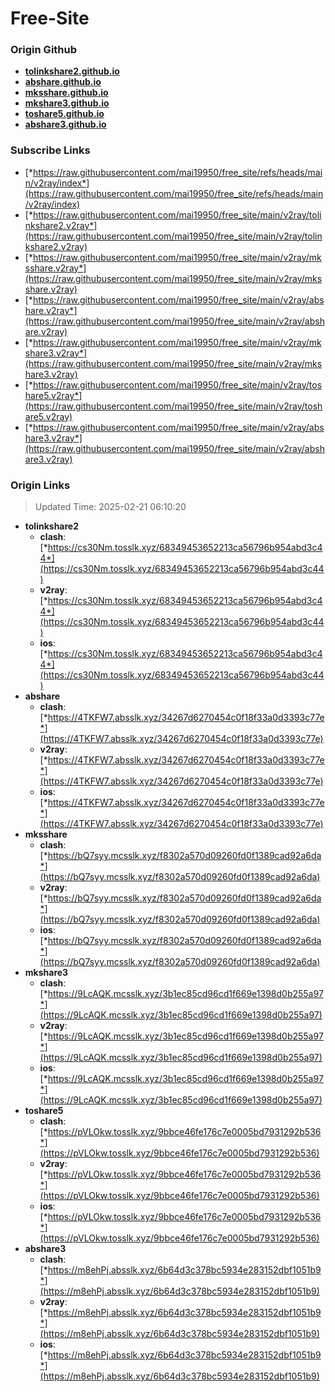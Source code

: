 # Free-Site

### Origin Github

- [**tolinkshare2.github.io**](https://github.com/tolinkshare2/tolinkshare2.github.io)
- [**abshare.github.io**](https://github.com/abshare/abshare.github.io)
- [**mksshare.github.io**](https://github.com/mksshare/mksshare.github.io)
- [**mkshare3.github.io**](https://github.com/mkshare3/mkshare3.github.io)
- [**toshare5.github.io**](https://github.com/toshare5/toshare5.github.io)
- [**abshare3.github.io**](https://github.com/abshare3/abshare3.github.io)

### Subscribe Links

- [*https://raw.githubusercontent.com/mai19950/free_site/refs/heads/main/v2ray/index*](https://raw.githubusercontent.com/mai19950/free_site/refs/heads/main/v2ray/index)
- [*https://raw.githubusercontent.com/mai19950/free_site/main/v2ray/tolinkshare2.v2ray*](https://raw.githubusercontent.com/mai19950/free_site/main/v2ray/tolinkshare2.v2ray)
- [*https://raw.githubusercontent.com/mai19950/free_site/main/v2ray/mksshare.v2ray*](https://raw.githubusercontent.com/mai19950/free_site/main/v2ray/mksshare.v2ray)
- [*https://raw.githubusercontent.com/mai19950/free_site/main/v2ray/abshare.v2ray*](https://raw.githubusercontent.com/mai19950/free_site/main/v2ray/abshare.v2ray)
- [*https://raw.githubusercontent.com/mai19950/free_site/main/v2ray/mkshare3.v2ray*](https://raw.githubusercontent.com/mai19950/free_site/main/v2ray/mkshare3.v2ray)
- [*https://raw.githubusercontent.com/mai19950/free_site/main/v2ray/toshare5.v2ray*](https://raw.githubusercontent.com/mai19950/free_site/main/v2ray/toshare5.v2ray)
- [*https://raw.githubusercontent.com/mai19950/free_site/main/v2ray/abshare3.v2ray*](https://raw.githubusercontent.com/mai19950/free_site/main/v2ray/abshare3.v2ray)

### Origin Links

> Updated Time: 2025-02-21 06:10:20

- **tolinkshare2**
  - **clash**: [*https://cs30Nm.tosslk.xyz/68349453652213ca56796b954abd3c44*](https://cs30Nm.tosslk.xyz/68349453652213ca56796b954abd3c44)
  - **v2ray**: [*https://cs30Nm.tosslk.xyz/68349453652213ca56796b954abd3c44*](https://cs30Nm.tosslk.xyz/68349453652213ca56796b954abd3c44)
  - **ios**: [*https://cs30Nm.tosslk.xyz/68349453652213ca56796b954abd3c44*](https://cs30Nm.tosslk.xyz/68349453652213ca56796b954abd3c44)
- **abshare**
  - **clash**: [*https://4TKFW7.absslk.xyz/34267d6270454c0f18f33a0d3393c77e*](https://4TKFW7.absslk.xyz/34267d6270454c0f18f33a0d3393c77e)
  - **v2ray**: [*https://4TKFW7.absslk.xyz/34267d6270454c0f18f33a0d3393c77e*](https://4TKFW7.absslk.xyz/34267d6270454c0f18f33a0d3393c77e)
  - **ios**: [*https://4TKFW7.absslk.xyz/34267d6270454c0f18f33a0d3393c77e*](https://4TKFW7.absslk.xyz/34267d6270454c0f18f33a0d3393c77e)
- **mksshare**
  - **clash**: [*https://bQ7syy.mcsslk.xyz/f8302a570d09260fd0f1389cad92a6da*](https://bQ7syy.mcsslk.xyz/f8302a570d09260fd0f1389cad92a6da)
  - **v2ray**: [*https://bQ7syy.mcsslk.xyz/f8302a570d09260fd0f1389cad92a6da*](https://bQ7syy.mcsslk.xyz/f8302a570d09260fd0f1389cad92a6da)
  - **ios**: [*https://bQ7syy.mcsslk.xyz/f8302a570d09260fd0f1389cad92a6da*](https://bQ7syy.mcsslk.xyz/f8302a570d09260fd0f1389cad92a6da)
- **mkshare3**
  - **clash**: [*https://9LcAQK.mcsslk.xyz/3b1ec85cd96cd1f669e1398d0b255a97*](https://9LcAQK.mcsslk.xyz/3b1ec85cd96cd1f669e1398d0b255a97)
  - **v2ray**: [*https://9LcAQK.mcsslk.xyz/3b1ec85cd96cd1f669e1398d0b255a97*](https://9LcAQK.mcsslk.xyz/3b1ec85cd96cd1f669e1398d0b255a97)
  - **ios**: [*https://9LcAQK.mcsslk.xyz/3b1ec85cd96cd1f669e1398d0b255a97*](https://9LcAQK.mcsslk.xyz/3b1ec85cd96cd1f669e1398d0b255a97)
- **toshare5**
  - **clash**: [*https://pVLOkw.tosslk.xyz/9bbce46fe176c7e0005bd7931292b536*](https://pVLOkw.tosslk.xyz/9bbce46fe176c7e0005bd7931292b536)
  - **v2ray**: [*https://pVLOkw.tosslk.xyz/9bbce46fe176c7e0005bd7931292b536*](https://pVLOkw.tosslk.xyz/9bbce46fe176c7e0005bd7931292b536)
  - **ios**: [*https://pVLOkw.tosslk.xyz/9bbce46fe176c7e0005bd7931292b536*](https://pVLOkw.tosslk.xyz/9bbce46fe176c7e0005bd7931292b536)
- **abshare3**
  - **clash**: [*https://m8ehPj.absslk.xyz/6b64d3c378bc5934e283152dbf1051b9*](https://m8ehPj.absslk.xyz/6b64d3c378bc5934e283152dbf1051b9)
  - **v2ray**: [*https://m8ehPj.absslk.xyz/6b64d3c378bc5934e283152dbf1051b9*](https://m8ehPj.absslk.xyz/6b64d3c378bc5934e283152dbf1051b9)
  - **ios**: [*https://m8ehPj.absslk.xyz/6b64d3c378bc5934e283152dbf1051b9*](https://m8ehPj.absslk.xyz/6b64d3c378bc5934e283152dbf1051b9)
